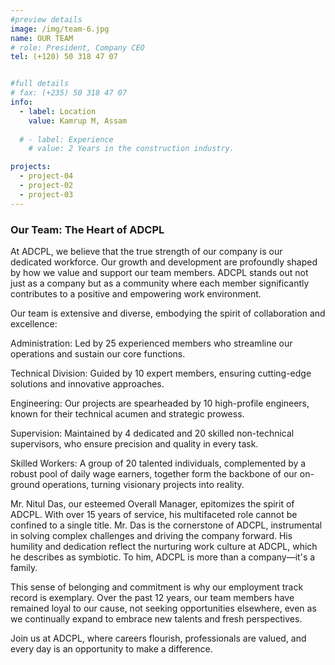 ```yaml
---
#preview details
image: /img/team-6.jpg
name: OUR TEAM
# role: President, Company CEO
tel: (+120) 50 318 47 07


#full details
# fax: (+235) 50 318 47 07
info:
  - label: Location
    value: Kamrup M, Assam
  
  # - label: Experience
    # value: 2 Years in the construction industry.

projects: 
  - project-04
  - project-02
  - project-03
---
```


### Our Team: The Heart of ADCPL



At ADCPL, we believe that the true strength of our company is our dedicated workforce. Our growth and development are profoundly shaped by how we value and support our team members. ADCPL stands out not just as a company but as a community where each member significantly contributes to a positive and empowering work environment.

Our team is extensive and diverse, embodying the spirit of collaboration and excellence:

Administration: Led by 25 experienced members who streamline our operations and sustain our core functions.

Technical Division: Guided by 10 expert members, ensuring cutting-edge solutions and innovative approaches.

Engineering: Our projects are spearheaded by 10 high-profile engineers, known for their technical acumen and strategic prowess.

Supervision: Maintained by 4 dedicated and 20 skilled non-technical supervisors, who ensure precision and quality in every task.

Skilled Workers: A group of 20 talented individuals, complemented by a robust pool of daily wage earners, together form the backbone of our on-ground operations, turning visionary projects into reality.


Mr. Nitul Das, our esteemed Overall Manager, epitomizes the spirit of ADCPL. With over 15 years of service, his multifaceted role cannot be confined to a single title. Mr. Das is the cornerstone of ADCPL, instrumental in solving complex challenges and driving the company forward. His humility and dedication reflect the nurturing work culture at ADCPL, which he describes as symbiotic. To him, ADCPL is more than a company—it's a family.

This sense of belonging and commitment is why our employment track record is exemplary. Over the past 12 years, our team members have remained loyal to our cause, not seeking opportunities elsewhere, even as we continually expand to embrace new talents and fresh perspectives.

Join us at ADCPL, where careers flourish, professionals are valued, and every day is an opportunity to make a difference.